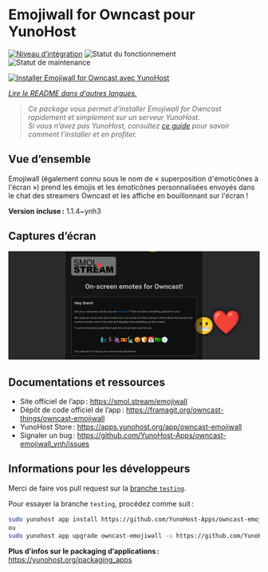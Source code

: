 <!--
Nota bene : ce README est automatiquement généré par <https://github.com/YunoHost/apps/tree/master/tools/readme_generator>
Il NE doit PAS être modifié à la main.
-->

# Emojiwall for Owncast pour YunoHost

[![Niveau d’intégration](https://dash.yunohost.org/integration/owncast-emojiwall.svg)](https://ci-apps.yunohost.org/ci/apps/owncast-emojiwall/) ![Statut du fonctionnement](https://ci-apps.yunohost.org/ci/badges/owncast-emojiwall.status.svg) ![Statut de maintenance](https://ci-apps.yunohost.org/ci/badges/owncast-emojiwall.maintain.svg)

[![Installer Emojiwall for Owncast avec YunoHost](https://install-app.yunohost.org/install-with-yunohost.svg)](https://install-app.yunohost.org/?app=owncast-emojiwall)

*[Lire le README dans d'autres langues.](./ALL_README.md)*

> *Ce package vous permet d’installer Emojiwall for Owncast rapidement et simplement sur un serveur YunoHost.*  
> *Si vous n’avez pas YunoHost, consultez [ce guide](https://yunohost.org/install) pour savoir comment l’installer et en profiter.*

## Vue d’ensemble

Emojiwall (également connu sous le nom de « superposition d'émoticônes à l'écran ») prend les émojis et les émoticônes personnalisées envoyés dans le chat des streamers Owncast et les affiche en bouillonnant sur l'écran !


**Version incluse :** 1.1.4~ynh3

## Captures d’écran

![Capture d’écran de Emojiwall for Owncast](./doc/screenshots/emojiwall.png)

## Documentations et ressources

- Site officiel de l’app : <https://smol.stream/emojiwall>
- Dépôt de code officiel de l’app : <https://framagit.org/owncast-things/owncast-emojiwall>
- YunoHost Store : <https://apps.yunohost.org/app/owncast-emojiwall>
- Signaler un bug : <https://github.com/YunoHost-Apps/owncast-emojiwall_ynh/issues>

## Informations pour les développeurs

Merci de faire vos pull request sur la [branche `testing`](https://github.com/YunoHost-Apps/owncast-emojiwall_ynh/tree/testing).

Pour essayer la branche `testing`, procédez comme suit :

```bash
sudo yunohost app install https://github.com/YunoHost-Apps/owncast-emojiwall_ynh/tree/testing --debug
ou
sudo yunohost app upgrade owncast-emojiwall -u https://github.com/YunoHost-Apps/owncast-emojiwall_ynh/tree/testing --debug
```

**Plus d’infos sur le packaging d’applications :** <https://yunohost.org/packaging_apps>
